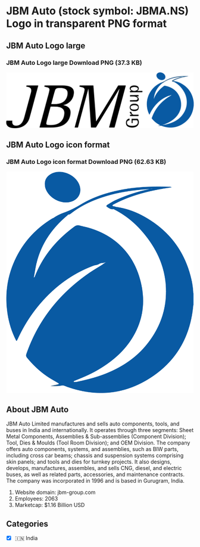 # JBM Auto (stock symbol: JBMA.NS) Logo in transparent PNG format

## JBM Auto Logo large

### JBM Auto Logo large Download PNG (37.3 KB)

![JBM Auto Logo large Download PNG (37.3 KB)](/img/orig/JBMA.NS_BIG-0bb22e95.png)

## JBM Auto Logo icon format

### JBM Auto Logo icon format Download PNG (62.63 KB)

![JBM Auto Logo icon format Download PNG (62.63 KB)](/img/orig/JBMA.NS-571fe59c.png)

## About JBM Auto

JBM Auto Limited manufactures and sells auto components, tools, and buses in India and internationally. It operates through three segments: Sheet Metal Components, Assemblies & Sub-assemblies (Component Division); Tool, Dies & Moulds (Tool Room Division); and OEM Division. The company offers auto components, systems, and assemblies, such as BIW parts, including cross car beams; chassis and suspension systems comprising skin panels; and tools and dies for turnkey projects. It also designs, develops, manufactures, assembles, and sells CNG, diesel, and electric buses, as well as related parts, accessories, and maintenance contracts. The company was incorporated in 1996 and is based in Gurugram, India.

1. Website domain: jbm-group.com
2. Employees: 2063
3. Marketcap: $1.16 Billion USD


## Categories
- [x] 🇮🇳 India
